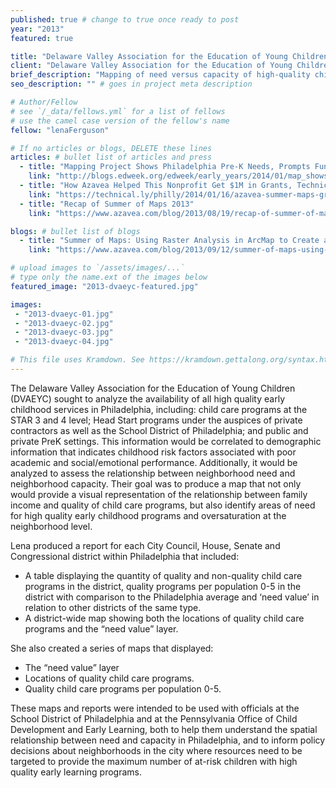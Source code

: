 ```yaml
---
published: true # change to true once ready to post
year: "2013"
featured: true

title: "Delaware Valley Association for the Education of Young Children" # Displays on the project post page
client: "Delaware Valley Association for the Education of Young Children" # shows on the project card
brief_description: "Mapping of need versus capacity of high-quality childcare in the Delaware Valley" # shows on the project card
seo_description: "" # goes in project meta description

# Author/Fellow
# see `/_data/fellows.yml` for a list of fellows
# use the camel case version of the fellow's name
fellow: "lenaFerguson"

# If no articles or blogs, DELETE these lines
articles: # bullet list of articles and press
  - title: "Mapping Project Shows Philadelphia Pre-K Needs, Prompts Funding, Education Week, 01/07/14"
    link: "http://blogs.edweek.org/edweek/early_years/2014/01/map_shows_pre-k_needs_in_phila_funding_results.html"
  - title: "How Azavea Helped This Nonprofit Get $1M in Grants, Technically Philly, 01/16/14"
    link: "https://technical.ly/philly/2014/01/16/azavea-summer-maps-grants/"
  - title: "Recap of Summer of Maps 2013"
    link: "https://www.azavea.com/blog/2013/08/19/recap-of-summer-of-maps-2013/"

blogs: # bullet list of blogs
  - title: "Summer of Maps: Using Raster Analysis in ArcMap to Create a Normalized Weighted Risk Index"
    link: "https://www.azavea.com/blog/2013/09/12/summer-of-maps-using-raster-analysis-in-arcmap-to-create-a-normalized-weighted-risk-index/"

# upload images to `/assets/images/...`
# type only the name.ext of the images below
featured_image: "2013-dvaeyc-featured.jpg"

images:
 - "2013-dvaeyc-01.jpg"
 - "2013-dvaeyc-02.jpg"
 - "2013-dvaeyc-03.jpg"
 - "2013-dvaeyc-04.jpg"

# This file uses Kramdown. See https://kramdown.gettalong.org/syntax.html for syntax
---
```

The Delaware Valley Association for the Education of Young Children (DVAEYC) sought to analyze the availability of all high quality early childhood services in Philadelphia, including: child care programs at the STAR 3 and 4 level; Head Start programs under the auspices of private contractors as well as the School District of Philadelphia; and public and private PreK settings. This information would be correlated to demographic information that indicates childhood risk factors associated with poor academic and social/emotional performance. Additionally, it would be analyzed to assess the relationship between neighborhood need and neighborhood capacity. Their goal was to produce a map that not only would provide a visual representation of the relationship between family income and quality of child care programs, but also identify areas of need for high quality early childhood programs and oversaturation at the neighborhood level.

Lena produced a report for each City Council, House, Senate and Congressional district within Philadelphia that included:

- A table displaying the quantity of quality and non-quality child care programs in the district,  quality programs per population 0-5 in the district with comparison to the Philadelphia average and ‘need value’ in relation to other districts of the same type.
- A district-wide map showing both the locations of quality child care programs and the “need value” layer.

She also created a series of maps that displayed:

- The “need value” layer
- Locations of quality child care programs.
- Quality child care programs per population 0-5.

These maps and reports were intended to be used with officials at the School District of Philadelphia and at the Pennsylvania Office of Child Development and Early Learning, both to help them understand the spatial relationship between need and capacity in Philadelphia, and to inform policy decisions about neighborhoods in the city where resources need to be targeted to provide the maximum number of at-risk children with high quality early learning programs.
